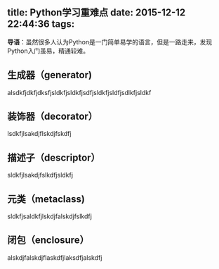 title: Python学习重难点
date: 2015-12-12 22:44:36
tags:
---
**导语**：虽然很多人认为Python是一门简单易学的语言，但是一路走来，发现Python入门虽易，精通较难。
## 生成器（generator)
alsdkfjdkfjdksfjsldkfjsldkfjsdfjsldkfjsldfjsdlkfjsldkf
## 装饰器（decorator）
lsdkfjlsakdjflskdjfskdfj
## 描述子（descriptor）
sldkfjlsakdjfslkdfjsldkfj
## 元类（metaclass)
sldkfjsaldkfjlskdjfalskdjfslkdfj
## 闭包（enclosure）
alskdjfalskdjflaskdfjlaksdfjalskdfj
